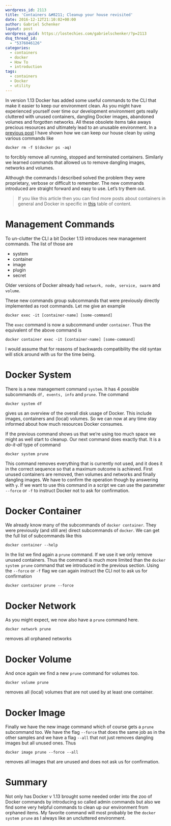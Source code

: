 ```yaml
---
wordpress_id: 2113
title: 'Containers &#8211; Cleanup your house revisited'
date: 2016-12-12T21:10:02+00:00
author: Gabriel Schenker
layout: post
wordpress_guid: https://lostechies.com/gabrielschenker/?p=2113
dsq_thread_id:
  - "5376046126"
categories:
  - containers
  - docker
  - How To
  - introduction
tags:
  - containers
  - Docker
  - utility
---
```

In version 1.13 Docker has added some useful commands to the CLI that make it easier to keep our environment clean. As you might have experienced yourself over time our development environment gets really cluttered with unused containers, dangling Docker images, abandoned volumes and forgotten networks. All these obsolete items take aways precious resources and ultimately lead to an unusable environment. In a [previous post](https://lostechies.com/gabrielschenker/2016/08/14/containers-clean-up-your-house/) I have shown how we can keep our house clean by using various commands like

    docker rm -f $(docker ps -aq)
    

to forcibly remove all running, stopped and terminated containers. Similarly we learned commands that allowed us to remove dangling images, networks and volumes.

Although the commands I described solved the problem they were proprietary, verbose or difficult to remember. The new commands introduced are straight forward and easy to use. Let&#8217;s try them out.

> If you like this article then you can find more posts about containers in general and Docker in specific in [this](https://lostechies.com/gabrielschenker/2016/08/26/containers-an-index/) table of content.

# Management Commands

To un-clutter the CLI a bit Docker 1.13 introduces new management commands. The list of those are

  * system
  * container
  * image
  * plugin
  * secret

Older versions of Docker already had `network, node, service, swarm` and `volume`.

These new commands group subcommands that were previously directly implemented as root commands. Let me give an example

    docker exec -it [container-name] [some-command]
    

The `exec` command is now a subcommand under `container`. Thus the equivalent of the above command is

    docker container exec -it [container-name] [some-command]
    

I would assume that for reasons of backwards compatibility the old syntax will stick around with us for the time being.

# Docker System

There is a new management command `system`. It has 4 possible subcommands `df, events, info` and `prune`. The command

    docker system df
    

gives us an overview of the overall disk usage of Docker. This include images, containers and (local) volumes. So we can now at any time stay informed about how much resources Docker consumes.

If the previous command shows us that we&#8217;re using too much space we might as well start to cleanup. Our next command does exactly that. It is a _do-it-all_ type of command

    docker system prune
    

This command removes everything that is currently not used, and it does it in the correct sequence so that a maximum outcome is achieved. First unused containers are removed, then volumes and networks and finally dangling images. We have to confirm the operation though by answering with `y`. If we want to use this command in a script we can use the parameter `--force` or `-f` to instruct Docker not to ask for confirmation.

# Docker Container

We already know many of the subcommands of `docker container`. They were previously (and still are) direct subcommands of `docker`. We can get the full list of subcommands like this

    docker container --help
    

In the list we find again a `prune` command. If we use it we only remove unused containers. Thus the command is much more limited than the `docker system prune` command that we introduced in the previous section. Using the `--force` or `-f` flag we can again instruct the CLI not to ask us for confirmation

    docker container prune --force
    

# Docker Network

As you might expect, we now also have a `prune` command here.

    docker network prune
    

removes all orphaned networks

# Docker Volume

And once again we find a new `prune` command for volumes too.

    docker volume prune
    

removes all (local) volumes that are not used by at least one container.

# Docker Image

Finally we have the new image command which of course gets a `prune` subcommand too. We have the flag `--force` that does the same job as in the other samples and we have a flag `--all` that not just removes dangling images but all unused ones. Thus

    docker image prune --force --all
    

removes all images that are unused and does not ask us for confirmation.

# Summary

Not only has Docker v 1.13 brought some needed order into the zoo of Docker commands by introducing so called admin commands but also we find some very helpful commands to clean up our environment from orphaned items. My favorite command will most probably be the `docker system prune` as I always like an uncluttered environment.